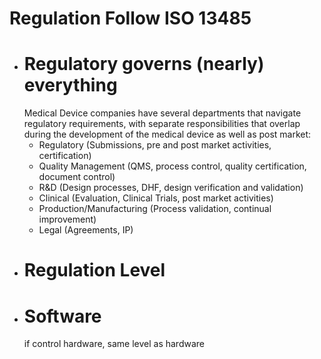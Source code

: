 # Regulation Follow ISO 13485
- # Regulatory governs (nearly) everything
  Medical Device companies have several departments that navigate regulatory requirements, with separate responsibilities that overlap during the development of the medical device as well as post market:
	- Regulatory (Submissions, pre and post market activities, certification)
	- Quality Management (QMS, process control, quality certification, document control)
	- R&D (Design processes, DHF, design verification and validation)
	- Clinical (Evaluation, Clinical Trials, post market activities)
	- Production/Manufacturing (Process validation, continual improvement)
	- Legal (Agreements, IP)
- # Regulation Level
- # Software 
  if control hardware, same level as hardware